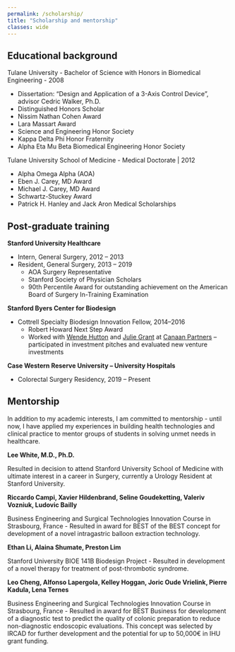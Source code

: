 ```yaml
---
permalink: /scholarship/
title: "Scholarship and mentorship"
classes: wide
---
```

## Educational background
Tulane University - Bachelor of Science with Honors in Biomedical Engineering - 2008
- Dissertation: “Design and Application of a 3-Axis Control Device”, advisor Cedric Walker, Ph.D.
- Distinguished Honors Scholar
- Nissim Nathan Cohen Award 
- Lara Massart Award
- Science and Engineering Honor Society
- Kappa Delta Phi Honor Fraternity
- Alpha Eta Mu Beta Biomedical Engineering Honor Society

Tulane University School of Medicine - Medical Doctorate | 2012
- Alpha Omega Alpha (AOA)
- Eben J. Carey, MD Award
- Michael J. Carey, MD Award
- Schwartz-Stuckey Award 
- Patrick H. Hanley and Jack Aron Medical Scholarships

## Post-graduate training
**Stanford University Healthcare**
- Intern, General Surgery, 2012 – 2013
- Resident, General Surgery, 2013 – 2019
	- AOA Surgery Representative
	- Stanford Society of Physician Scholars
	- 90th Percentile Award for outstanding achievement on the American Board of Surgery In-Training Examination

**Stanford Byers Center for Biodesign**
- Cottrell Specialty Biodesign Innovation Fellow, 2014–2016
	- Robert Howard Next Step Award
	- Worked with [Wende Hutton](https://www.canaan.com/team/wende-hutton) and [Julie Grant](https://www.canaan.com/team/julie-grant) at [Canaan Partners](https://www.canaan.com/) – participated in investment pitches and evaluated new venture investments

**Case Western Reserve University – University Hospitals**
- Colorectal Surgery Residency, 2019 – Present

## Mentorship
In addition to my academic interests, I am committed to mentorship - until now, I have applied my experiences in building health technologies and clinical practice to mentor groups of students in solving unmet needs in healthcare.

**Lee White, M.D., Ph.D.**	

Resulted in decision to attend Stanford University School of Medicine with ultimate interest in a career in Surgery, currently a Urology Resident at Stanford University.

**Riccardo Campi, Xavier Hildenbrand, Seline Goudeketting, Valeriv Vozniuk, Ludovic Bailly**

Business Engineering and Surgical Technologies Innovation Course in Strasbourg, France - Resulted in award for BEST of the BEST concept for development of a novel intragastric balloon extraction technology.

**Ethan Li, Alaina Shumate, Preston Lim**

Stanford University BIOE 141B Biodesign Project	- Resulted in development of a novel therapy for treatment of post-thrombotic syndrome.

**Leo Cheng, Alfonso Lapergola, Kelley Hoggan, Joric Oude Vrielink, Pierre Kadula, Lena Ternes**

Business Engineering and Surgical Technologies Innovation Course in Strasbourg, France	- Resulted in award for BEST Business for development of a diagnostic test to predict the quality of colonic preparation to reduce non-diagnostic endoscopic evaluations. This concept was selected by IRCAD for further development and the potential for up to 50,000€ in IHU grant funding.
